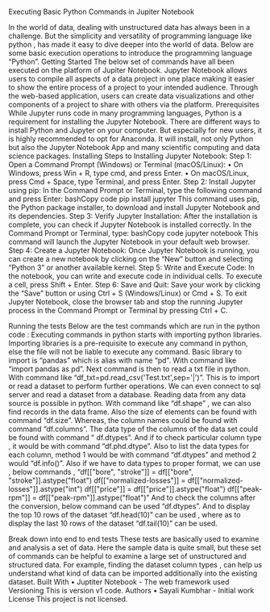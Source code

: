 Executing Basic Python Commands in Jupiter Notebook

In the world of data, dealing with unstructured data has always been in a challenge. But the simplicity and versatility of programming language like python , has made it easy to dive deeper into the world of data. 
Below are some basic execution operations to introduce the programming language “Python”.
Getting Started
The below set of commands have all been executed on the platform of Jupiter Notebook. Jupyter Notebook allows users to compile all aspects of a data project in one place making it easier to show the entire process of a project to your intended audience. Through the web-based application, users can create data visualizations and other components of a project to share with others via the platform.
Prerequisites
While Jupyter runs code in many programming languages, Python is a requirement for installing the Jupyter Notebook. There are different ways to install Python and Jupyter on your computer. But especially for new users, it is highly recommended to opt for Anaconda. It will install, not only Python but also the Jupyter Notebook App and many scientific computing and data science packages.
Installing
Steps to Installing Jupyter Notebook:
Step 1: Open a Command Prompt (Windows) or Terminal (macOS/Linux):
•	On Windows, press Win + R, type cmd, and press Enter.
•	On macOS/Linux, press Cmd + Space, type Terminal, and press Enter.
Step 2: Install Jupyter using pip:
In the Command Prompt or Terminal, type the following command and press Enter:
bashCopy code
pip install jupyter
This command uses pip, the Python package installer, to download and install Jupyter Notebook and its dependencies.
Step 3: Verify Jupyter Installation:
After the installation is complete, you can check if Jupyter Notebook is installed correctly. In the Command Prompt or Terminal, type:
bashCopy code
jupyter notebook
This command will launch the Jupyter Notebook in your default web browser.
Step 4: Create a Jupyter Notebook:
Once Jupyter Notebook is running, you can create a new notebook by clicking on the “New” button and selecting “Python 3” or another available kernel.
Step 5: Write and Execute Code:
In the notebook, you can write and execute code in individual cells. To execute a cell, press Shift + Enter.
Step 6: Save and Quit:
Save your work by clicking the “Save” button or using Ctrl + S (Windows/Linux) or Cmd + S. To exit Jupyter Notebook, close the browser tab and stop the running Jupyter process in the Command Prompt or Terminal by pressing Ctrl + C.

Running the tests
Below are the test commands which are run in the python code :
Executing commands in python starts with importing python libraries. 
Importing libraries is a pre-requisite to execute any command in python, else the file will not be liable to execute any command. Basic library to import is “pandas” which is alias with name “pd”. With command like “import pandas as pd”. 
Next command is then to read a txt file in python. With command like “df_txt=pd.read_csv('Test.txt',sep='|')”.
This is to import or read a dataset to perform further operations. We can even connect to sql server and read a dataset from a database. Reading data from any data source is possible in python.
With command like “df.shape” , we can also find records in the data frame.
Also the size of elements can be found with command “df.size”.
Whereas, the column names could be found with command “df.columns”.
The data type of the columns of the data set could be found with command " df.dtypes”.
And if to check particular column type , it would be with command “df.phd.dtype”.
Also to list the data types for each column, method 1 would be with command “df.dtypes” and method 2 would “df.info()”.
Also if we have to data types to proper format, we can use , below commands , 
“df[["bore", "stroke"]] = df[["bore", "stroke"]].astype("float")
df[["normalized-losses"]] = df[["normalized-losses"]].astype("int")
df[["price"]] = df[["price"]].astype("float")
df[["peak-rpm"]] = df[["peak-rpm"]].astype("float")”
And to check the columns after the conversion, below command can be used “df.dtypes”.
And to display the top 10 rows of the dataset “df.head(10)” can be used , where as to display the last 10 rows of the dataset “df.tail(10)” can be used.

Break down into end to end tests
These tests are basically used to examine and analysis a set of data. Here the sample data is quite small, but these set of commands can be helpful to examine a large set of unstructured and structured data. 
For example, finding the dataset column types , can help us understand what kind of data can be imported additionally into the existing dataset.
Built With
•	Juptiter Notebook - The web framework used
Versioning
This is version v1 code.
Authors
•	Sayali Kumbhar - Initial work 
License
This project is not licensed.

